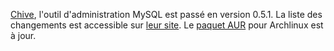 <!-- title: Chive 0.5.1 -->
<!-- category: Archlinux -->

[Chive](https://launchpad.net/chive), l'outil d'administration MySQL est passé
en version 0.5.1. <!-- more -->La liste des changements est accessible sur [leur
site](https://launchpad.net/chive/+announcements). Le [paquet
AUR](http://aur.archlinux.org/packages.php?ID=45734) pour Archlinux est à jour.
